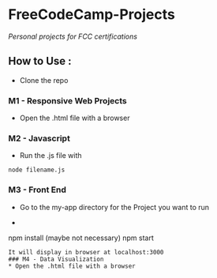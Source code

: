 # FreeCodeCamp-Projects
*Personal projects for FCC certifications*

## How to Use :

* Clone the repo

### M1 - Responsive Web Projects
* Open the .html file with a browser

### M2 - Javascript
* Run the .js file with 
``` 
node filename.js
``` 
### M3 - Front End
* Go to the my-app directory for the Project you want to run
* ``` 
npm install (maybe not necessary)
npm start 
```
It will display in browser at localhost:3000
### M4 - Data Visualization
* Open the .html file with a browser
